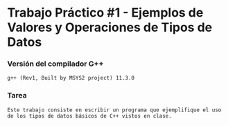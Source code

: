 # Trabajo Práctico #1 - Ejemplos de Valores y Operaciones de Tipos de Datos

### Versión del compilador G++

```
g++ (Rev1, Built by MSYS2 project) 11.3.0
```


### Tarea

```
Este trabajo consiste en escribir un programa que ejemplifique el uso de los tipos de datos básicos de C++ vistos en clase.
```

